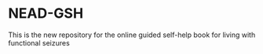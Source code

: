 # NEAD-GSH
This is the new repository for the online guided self-help book for living with functional seizures
